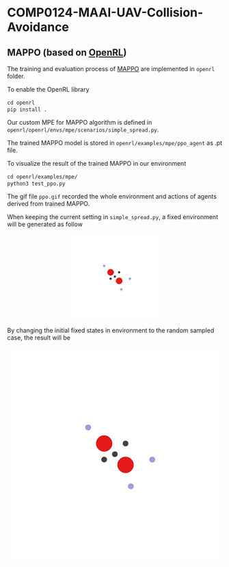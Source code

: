 # COMP0124-MAAI-UAV-Collision-Avoidance

## MAPPO (based on [OpenRL](https://github.com/OpenRL-Lab/openrl))

The training and evaluation process of [MAPPO](https://arxiv.org/abs/2103.01955) are implemented in ```openrl``` folder.

To enable the OpenRL library
```
cd openrl
pip install .
```

Our custom MPE for MAPPO algorithm is defined in ```openrl/openrl/envs/mpe/scenarios/simple_spread.py```.

The trained MAPPO model is stored in ```openrl/examples/mpe/ppo_agent``` as .pt file.

To visualize the result of the trained MAPPO in our environment
```
cd openrl/examples/mpe/
python3 test_ppo.py
```

The gif file ```ppo.gif``` recorded the whole environment and actions of agents derived from trained MAPPO.

When keeping the current setting in ```simple_spread.py```, a fixed environment will be generated as follow
<div align="center">
  <img src="openrl/examples/mpe/ppo_fixed_env.gif" height="200" width="200"></a>
</div>

By changing the initial fixed states in environment to the random sampled case, the result will be
<div align="center">
  <img src="openrl/examples/mpe/ppo.gif" height="500" width="500"></a>
</div>
